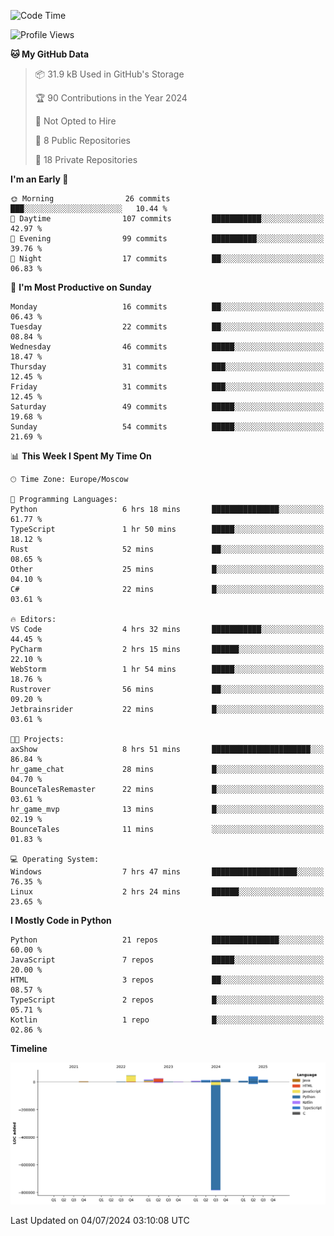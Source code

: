 <!--START_SECTION:waka-->
![Code Time](http://img.shields.io/badge/Code%20Time-385%20hrs%2017%20mins-blue)

![Profile Views](http://img.shields.io/badge/Profile%20Views-0-blue)

**🐱 My GitHub Data** 

> 📦 31.9 kB Used in GitHub's Storage 
 > 
> 🏆 90 Contributions in the Year 2024
 > 
> 🚫 Not Opted to Hire
 > 
> 📜 8 Public Repositories 
 > 
> 🔑 18 Private Repositories 
 > 
**I'm an Early 🐤** 

```text
🌞 Morning                26 commits          ███░░░░░░░░░░░░░░░░░░░░░░   10.44 % 
🌆 Daytime                107 commits         ███████████░░░░░░░░░░░░░░   42.97 % 
🌃 Evening                99 commits          ██████████░░░░░░░░░░░░░░░   39.76 % 
🌙 Night                  17 commits          ██░░░░░░░░░░░░░░░░░░░░░░░   06.83 % 
```
📅 **I'm Most Productive on Sunday** 

```text
Monday                   16 commits          ██░░░░░░░░░░░░░░░░░░░░░░░   06.43 % 
Tuesday                  22 commits          ██░░░░░░░░░░░░░░░░░░░░░░░   08.84 % 
Wednesday                46 commits          █████░░░░░░░░░░░░░░░░░░░░   18.47 % 
Thursday                 31 commits          ███░░░░░░░░░░░░░░░░░░░░░░   12.45 % 
Friday                   31 commits          ███░░░░░░░░░░░░░░░░░░░░░░   12.45 % 
Saturday                 49 commits          █████░░░░░░░░░░░░░░░░░░░░   19.68 % 
Sunday                   54 commits          █████░░░░░░░░░░░░░░░░░░░░   21.69 % 
```


📊 **This Week I Spent My Time On** 

```text
🕑︎ Time Zone: Europe/Moscow

💬 Programming Languages: 
Python                   6 hrs 18 mins       ███████████████░░░░░░░░░░   61.77 % 
TypeScript               1 hr 50 mins        █████░░░░░░░░░░░░░░░░░░░░   18.12 % 
Rust                     52 mins             ██░░░░░░░░░░░░░░░░░░░░░░░   08.65 % 
Other                    25 mins             █░░░░░░░░░░░░░░░░░░░░░░░░   04.10 % 
C#                       22 mins             █░░░░░░░░░░░░░░░░░░░░░░░░   03.61 % 

🔥 Editors: 
VS Code                  4 hrs 32 mins       ███████████░░░░░░░░░░░░░░   44.45 % 
PyCharm                  2 hrs 15 mins       ██████░░░░░░░░░░░░░░░░░░░   22.10 % 
WebStorm                 1 hr 54 mins        █████░░░░░░░░░░░░░░░░░░░░   18.76 % 
Rustrover                56 mins             ██░░░░░░░░░░░░░░░░░░░░░░░   09.20 % 
Jetbrainsrider           22 mins             █░░░░░░░░░░░░░░░░░░░░░░░░   03.61 % 

🐱‍💻 Projects: 
axShow                   8 hrs 51 mins       ██████████████████████░░░   86.84 % 
hr_game_chat             28 mins             █░░░░░░░░░░░░░░░░░░░░░░░░   04.70 % 
BounceTalesRemaster      22 mins             █░░░░░░░░░░░░░░░░░░░░░░░░   03.61 % 
hr_game_mvp              13 mins             █░░░░░░░░░░░░░░░░░░░░░░░░   02.19 % 
BounceTales              11 mins             ░░░░░░░░░░░░░░░░░░░░░░░░░   01.83 % 

💻 Operating System: 
Windows                  7 hrs 47 mins       ███████████████████░░░░░░   76.35 % 
Linux                    2 hrs 24 mins       ██████░░░░░░░░░░░░░░░░░░░   23.65 % 
```

**I Mostly Code in Python** 

```text
Python                   21 repos            ███████████████░░░░░░░░░░   60.00 % 
JavaScript               7 repos             █████░░░░░░░░░░░░░░░░░░░░   20.00 % 
HTML                     3 repos             ██░░░░░░░░░░░░░░░░░░░░░░░   08.57 % 
TypeScript               2 repos             █░░░░░░░░░░░░░░░░░░░░░░░░   05.71 % 
Kotlin                   1 repo              █░░░░░░░░░░░░░░░░░░░░░░░░   02.86 % 
```



**Timeline**

![Lines of Code chart](https://raw.githubusercontent.com/adlemx/adlemx/main/assets/bar_graph.png)


 Last Updated on 04/07/2024 03:10:08 UTC
<!--END_SECTION:waka-->
